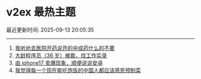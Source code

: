 # v2ex 最热主题

最近更新时间: 2025-09-13 20:05:35

--- 
1. [我听劝去医院开药说开的中成药什么的不要](https://www.v2ex.com/t/1158921) 
2. [大龄程序员（36 岁）被裁，找工作实录](https://www.v2ex.com/t/1158933) 
3. [由 iphone17 卖爆现象，顺便说说安卓](https://www.v2ex.com/t/1158934) 
4. [我觉得每一个现在能吃饱饭的中国人都应该感恩预制菜](https://www.v2ex.com/t/1158968) 
